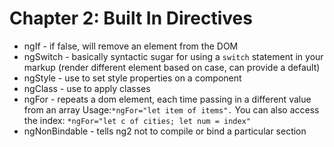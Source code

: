 # Chapter 2: Built In Directives

* ngIf - if false, will remove an element from the DOM
* ngSwitch - basically syntactic sugar for using a ```switch``` statement in your markup (render different element based on case, can provide a default)
* ngStyle - use to set style properties on a component
* ngClass - use to apply classes
* ngFor - repeats a dom element, each time passing in a different value from an array Usage:```*ngFor="let item of items".``` You can also access the index: ```*ngFor="let c of cities; let num = index"```
* ngNonBindable - tells ng2 not to compile or bind a particular section